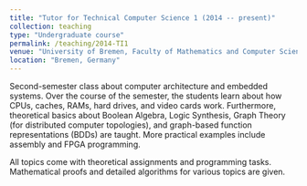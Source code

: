 ```yaml
---
title: "Tutor for Technical Computer Science 1 (2014 -- present)"
collection: teaching
type: "Undergraduate course"
permalink: /teaching/2014-TI1
venue: "University of Bremen, Faculty of Mathematics and Computer Science"
location: "Bremen, Germany"
---
```


Second-semester class about computer architecture and embedded systems. Over the course of the semester, the students learn about how CPUs, caches, RAMs, hard drives, and video cards work. Furthermore, theoretical basics about Boolean Algebra, Logic Synthesis, Graph Theory (for distributed computer topologies), and graph-based function representations (BDDs) are taught. More practical examples include assembly and FPGA programming.

All topics come with theoretical assignments and programming tasks. Mathematical proofs and detailed algorithms for various topics are given.
